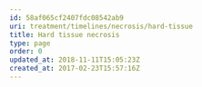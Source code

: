 ```yaml
---
id: 58af065cf2407fdc08542ab9
uri: treatment/timelines/necrosis/hard-tissue
title: Hard tissue necrosis
type: page
order: 0
updated_at: 2018-11-11T15:05:23Z
created_at: 2017-02-23T15:57:16Z
---
```


